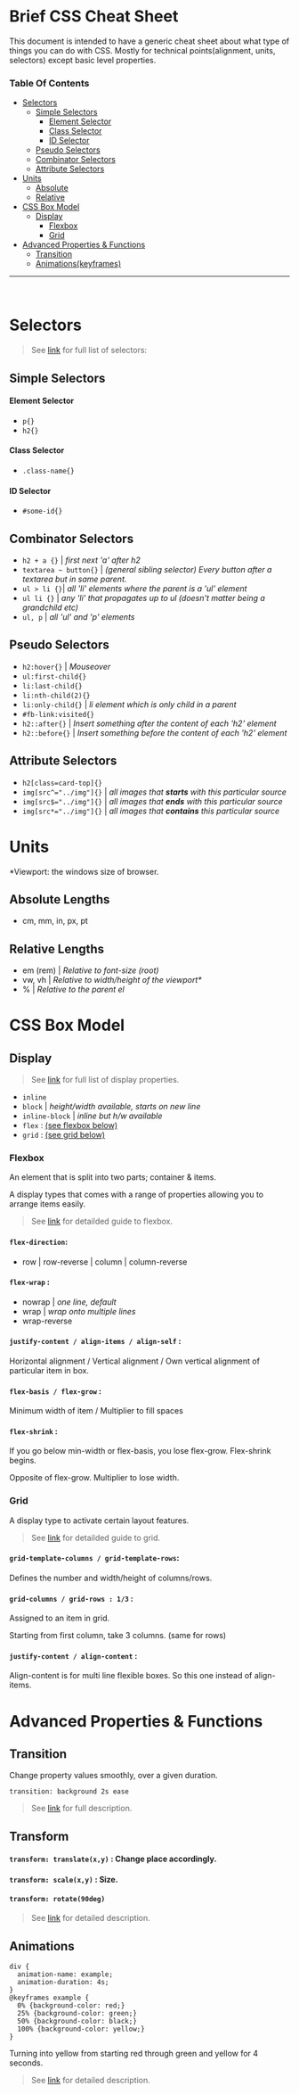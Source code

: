 # Brief CSS Cheat Sheet
This document is intended to have a generic cheat sheet about what type of things you can do with CSS. Mostly for technical points(alignment, units, selectors) except basic level properties.

### **Table Of Contents**
* [Selectors](#selectors)
    * [Simple Selectors](#simple-selectors)
        * [Element Selector](#element-selector)
        * [Class Selector](#class-selector)
        * [ID Selector](#id-selector)
    * [Pseudo Selectors](#pseudo-selectors)
    * [Combinator Selectors](#combinator-selectors)
    * [Attribute Selectors](#attribute-selectors)
* [Units](#units)
    * [Absolute](#absolute-lengths)
    * [Relative](#relative-lengths)
* [CSS Box Model](#css-box-model)
    * [Display](#display)
        * [Flexbox](#flexbox)
        * [Grid](#grid)
* [Advanced Properties & Functions](#advanced-properties-&-functions)
    * [Transition](#transition)
    * [Animations(keyframes)](#animations)

****
<br>

# Selectors 
> See [link](https://www.w3schools.com/cssref/css_selectors.asp) for full list of selectors:

## Simple Selectors 

#### Element Selector
- `p{}`
- `h2{}`

#### Class Selector
- `.class-name{}`

#### ID Selector 
- `#some-id{}`

## Combinator Selectors
- `h2 + a {}`   | _first next 'a' after h2_
- `textarea ~ button{}` | _(general sibling selector) Every button after a textarea but in same parent._
- `ul > li {}`| _all 'li' elements where the parent is a 'ul' element_
- `ul li {}` | _any 'li' that propagates up to ul (doesn't matter being a grandchild etc)_
- `ul, p` | _all 'ul' and 'p' elements_ 

## Pseudo Selectors
- `h2:hover{}` | _Mouseover_
- `ul:first-child{}`
- `li:last-child{}`
- `li:nth-child(2){}`
- `li:only-child{}` | _li element which is only child in a parent_
- `#fb-link:visited{}`
- `h2::after{}` | _Insert something after the content of each 'h2' element_
- `h2::before{}` | _Insert something before the content of each 'h2' element_


## Attribute Selectors
- `h2[class=card-top]{}`
- `img[src^="../img"]{}` | _all images that **starts** with this particular source_
- `img[src$="../img"]{}` | _all images that **ends** with this particular source_
- `img[src*="../img"]{}` | _all images that **contains** this particular source_

# Units
*Viewport: the windows size of browser.
## Absolute Lengths
- cm, mm, in, px, pt
## Relative Lengths
- em (rem) | _Relative to font-size (root)_
- vw, vh | _Relative to width/height of the viewport*_
- % | _Relative to the parent el_

# CSS Box Model

## Display
> See [link](https://www.w3schools.com/cssref/pr_class_display.asp) for full list of display properties.

- `inline` 
- `block` | _height/width available, starts on new line_
- `inline-block` | _inline but h/w available_
- `flex` : [(see flexbox below)](#flexbox)
- `grid` : [(see grid below)](#grid)

### **Flexbox**
An element that is split into two parts; container & items.

A display types that comes with a range of properties allowing you to arrange items easily.

> See [link](https://css-tricks.com/snippets/css/a-guide-to-flexbox) for detailded guide to flexbox.

#### `flex-direction`: 
- row | row-reverse | column | column-reverse
#### `flex-wrap` : 
- nowrap | _one line, default_
- wrap | _wrap onto multiple lines_
- wrap-reverse
#### `justify-content / align-items / align-self` :
Horizontal alignment / Vertical alignment / Own vertical alignment of particular item in box.
#### `flex-basis / flex-grow` :
Minimum width of item / Multiplier to fill spaces
#### `flex-shrink` :
If you go below min-width or flex-basis, you lose flex-grow. Flex-shrink begins.

Opposite of flex-grow. Multiplier to lose width.

### **Grid**
A display type to activate certain layout features.

> See [link](https://css-tricks.com/snippets/css/a-guide-to-flexbox) for detailded guide to grid.

#### `grid-template-columns / grid-template-rows`: 
Defines the number and width/height of columns/rows.

#### `grid-columns / grid-rows : 1/3` : 
Assigned to an item in grid.

Starting from first column, take 3 columns. (same for rows)

#### `justify-content / align-content` :
Align-content is for multi line flexible boxes. So this one instead of align-items.

# Advanced Properties & Functions

## Transition
Change property values smoothly, over a given duration.

`transition: background 2s ease`
> See [link](https://www.w3schools.com/css/css3_transitions.asp) for full description.

## Transform
#### `transform: translate(x,y)` : Change place accordingly.
#### `transform: scale(x,y)` : Size.
#### `transform: rotate(90deg)`
> See [link](https://www.w3schools.com/css/css3_transitions.asp) for detailed description.

## Animations
```
div {
  animation-name: example;
  animation-duration: 4s;
}
@keyframes example {
  0% {background-color: red;}
  25% {background-color: green;}
  50% {background-color: black;}
  100% {background-color: yellow;}
}
```
Turning into yellow from starting red through green and yellow for 4 seconds.
> See [link](https://www.w3schools.com/css/css3_animations.asp) for detailed description.


